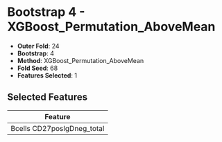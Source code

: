 # Bootstrap 4 - XGBoost_Permutation_AboveMean

- **Outer Fold**: 24
- **Bootstrap**: 4
- **Method**: XGBoost_Permutation_AboveMean
- **Fold Seed**: 68
- **Features Selected**: 1

## Selected Features

| Feature |
|---------|
| Bcells CD27posIgDneg_total |

